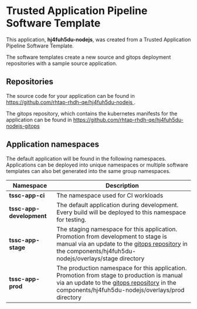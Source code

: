 # Trusted Application Pipeline Software Template

This application, **hj4fuh5du-nodejs**, was created from a Trusted Application Pipeline Software Template.

The software templates create a new source and gitops deployment repositories with a sample source application. 

## Repositories

The source code for your application can be found in [https://github.com/rhtap-rhdh-qe/hj4fuh5du-nodejs ](https://github.com/rhtap-rhdh-qe/hj4fuh5du-nodejs ).
 
The gitops repository, which contains the kubernetes manifests for the application can be found in 
[https://github.com/rhtap-rhdh-qe/hj4fuh5du-nodejs-gitops ](https://github.com/rhtap-rhdh-qe/hj4fuh5du-nodejs-gitops ) 

## Application namespaces 

The default application will be found in the following namespaces. Applications can be deployed into unique namespaces or multiple software templates can also bet generated into the same group namespaces.  

|  Namespace   |  Description   |  
| -------- | -------- |
| **tssc-app-ci** | The namespace used for CI workloads |
| **tssc-app-development** | The default application during development. Every build will be deployed to this namespace for testing. |
| **tssc-app-stage** | The staging namespace for this application. Promotion from development to stage is manual via an update to the [gitops repository](https://github.com/rhtap-rhdh-qe/hj4fuh5du-nodejs-gitops ) in the components/hj4fuh5du-nodejs/overlays/stage directory |
| **tssc-app-prod** | The production namespace for this application. Promotion from stage to production is manual via an update to the [gitops repository](https://github.com/rhtap-rhdh-qe/hj4fuh5du-nodejs-gitops ) in the components/hj4fuh5du-nodejs/overlays/prod directory |